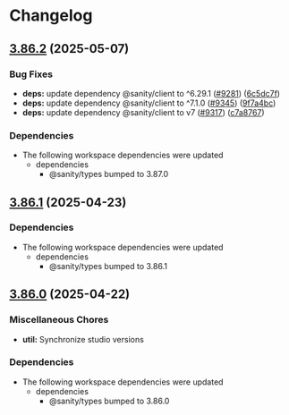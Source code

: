 # Changelog

## [3.86.2](https://github.com/sanity-io/sanity/compare/v3.86.1...v3.86.2) (2025-05-07)


### Bug Fixes

* **deps:** update dependency @sanity/client to ^6.29.1 ([#9281](https://github.com/sanity-io/sanity/issues/9281)) ([6c5dc7f](https://github.com/sanity-io/sanity/commit/6c5dc7f353688e4413b5b4ff9e891d187ece1e69))
* **deps:** update dependency @sanity/client to ^7.1.0 ([#9345](https://github.com/sanity-io/sanity/issues/9345)) ([9f7a4bc](https://github.com/sanity-io/sanity/commit/9f7a4bc4c547be65e50be57bad0f44887591a938))
* **deps:** update dependency @sanity/client to v7 ([#9317](https://github.com/sanity-io/sanity/issues/9317)) ([c7a8767](https://github.com/sanity-io/sanity/commit/c7a87671a816109e8a0b6174c4032ad7c70888d5))


### Dependencies

* The following workspace dependencies were updated
  * dependencies
    * @sanity/types bumped to 3.87.0

## [3.86.1](https://github.com/sanity-io/sanity/compare/v3.86.0...v3.86.1) (2025-04-23)


### Dependencies

* The following workspace dependencies were updated
  * dependencies
    * @sanity/types bumped to 3.86.1

## [3.86.0](https://github.com/sanity-io/sanity/compare/util-v3.85.1...util-v3.86.0) (2025-04-22)


### Miscellaneous Chores

* **util:** Synchronize studio versions


### Dependencies

* The following workspace dependencies were updated
  * dependencies
    * @sanity/types bumped to 3.86.0
